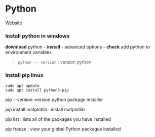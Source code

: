 # Python
[Website](https://www.python.org/)

### Install python in windows

**download** python -  **install** - advanced options - **check** add python to environment variables



> `python -- version` : version python 

 ### Install pip  linux

```
sudo apt update
sudo apt install python3-pip
 ```


 pip --version :version python package installer 

pip install matplotlib : install matplotlib

pip list  : lists all of the packages you have installed

pip freeze : view your global Python packages installed
